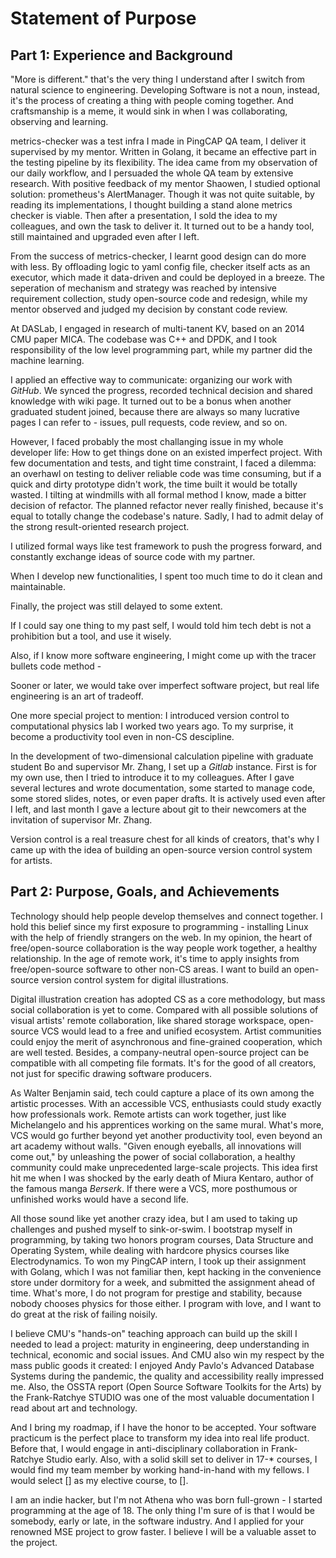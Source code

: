 Statement of Purpose
====================

## Part 1: Experience and Background

"More is different." that's the very thing I understand after I switch from natural science to engineering. Developing Software is not a noun, instead, it's the process of creating a thing with people coming together. And craftsmanship is a meme, it would sink in when I was collaborating, observing and learning.

metrics-checker was a test infra I made in PingCAP QA team, I deliver it supervised by my mentor. Written in Golang, it became an effective part in the testing pipeline by its flexibility. The idea came from my observation of our daily workflow, and I persuaded the whole QA team by extensive research. With positive feedback of my mentor Shaowen, I studied optional solution: prometheus's AlertManager. Though it was not quite suitable, by reading its implementations, I thought building a stand alone metrics checker is viable. Then after a presentation, I sold the idea to my colleagues, and own the task to deliver it. It turned out to be a handy tool, still maintained and upgraded even after I left.

From the success of metrics-checker, I learnt good design can do more with less. By offloading logic to yaml config file, checker itself acts as an executor, which made it data-driven and could be deployed in a breeze. The seperation of mechanism and strategy was reached by intensive requirement collection, study open-source code and redesign, while my mentor observed and judged my decision by constant code review.

At DASLab, I engaged in research of multi-tanent KV, based on an 2014 CMU paper MICA. The codebase was C++ and DPDK, and I took responsibility of the low level programming part, while my partner did the machine learning.

I applied an effective way to communicate: organizing our work with *GitHub*. We synced the progress, recorded technical decision and shared knowledge with wiki page. It turned out to be a bonus when another graduated student joined, because there are always so many lucrative pages I can refer to - issues, pull requests, code review, and so on.

However, I faced probably the most challanging issue in my whole developer life: How to get things done on an existed imperfect project. With few documentation and tests, and tight time constraint, I faced a dilemma: an overhawl on testing to deliver reliable code was time consuming, but if a quick and dirty prototype didn't work, the time built it would be totally wasted. I tilting at windmills with all formal method I know, made a bitter decision of refactor. The planned refactor never really finished, because it's equal to totally change the codebase's nature. Sadly, I had to admit delay of the strong result-oriented research project.

I utilized formal ways like test framework to push the progress forward, and constantly exchange ideas of source code with my partner.

When I develop new functionalities, I spent too much time to do it clean and maintainable.

Finally, the project was still delayed to some extent.

If I could say one thing to my past self, I would told him tech debt is not a prohibition but a tool, and use it wisely.

Also, if I know more software engineering, I might come up with the tracer bullets code method - 

Sooner or later, we would take over imperfect software project, but real life engineering is an art of tradeoff.

One more special project to mention: I introduced version control to computational physics lab I worked two years ago. To my surprise, it become a productivity tool even in non-CS descipline.

In the development of two-dimensional calculation pipeline with graduate student Bo and supervisor Mr. Zhang, I set up a *Gitlab* instance. First is for my own use, then I tried to introduce it to my colleagues. After I gave several lectures and wrote documentation, some started to manage code, some stored slides, notes, or even paper drafts. It is actively used even after I left, and last month I gave a lecture about git to their newcomers at the invitation of supervisor Mr. Zhang.

Version control is a real treasure chest for all kinds of creators, that's why I came up with the idea of building an open-source version control system for artists.


## Part 2: Purpose, Goals, and Achievements

Technology should help people develop themselves and connect together. I hold this belief since my first exposure to programming - installing Linux with the help of friendly strangers on the web. In my opinion, the heart of free/open-source collaboration is the way people work together, a healthy relationship. In the age of remote work, it's time to apply insights from free/open-source software to other non-CS areas. I want to build an open-source version control system for digital illustrations.

Digital illustration creation has adopted CS as a core methodology, but mass social collaboration is yet to come. Compared with all possible solutions of visual artists' remote collaboration, like shared storage workspace, open-source VCS would lead to a free and unified ecosystem. Artist communities could enjoy the merit of asynchronous and fine-grained cooperation, which are well tested. Besides, a company-neutral open-source project can be compatible with all competing file formats. It's for the good of all creators, not just for specific drawing software producers.

As Walter Benjamin said, tech could capture a place of its own among the artistic processes. With an accessible VCS, enthusiasts could study exactly how professionals work. Remote artists can work together, just like Michelangelo and his apprentices working on the same mural. What's more, VCS would go further beyond yet another productivity tool, even beyond an art academy without walls. "Given enough eyeballs, all innovations will come out," by unleashing the power of social collaboration, a healthy community could make unprecedented large-scale projects. This idea first hit me when I was shocked by the early death of Miura Kentaro, author of the famous manga *Berserk*. If there were a VCS, more posthumous or unfinished works would have a second life.

All those sound like yet another crazy idea, but I am used to taking up challenges and pushed myself to sink-or-swim. I bootstrap myself in programming, by taking two honors program courses, Data Structure and Operating System, while dealing with hardcore physics courses like Electrodynamics. To won my PingCAP intern, I took up their assignment with Golang, which I was not familiar then, kept hacking in the convenience store under dormitory for a week, and submitted the assignment ahead of time. What's more, I do not program for prestige and stability, because nobody chooses physics for those either. I program with love, and I want to do great at the risk of failing noisily.

I believe CMU's "hands-on" teaching approach can build up the skill I needed to lead a project: maturity in engineering, deep understanding in technical, economic and social issues. And CMU also win my respect by the mass public goods it created: I enjoyed Andy Pavlo's Advanced Database Systems during the pandemic, the quality and accessibility really impressed me. Also, the OSSTA report (Open Source Software Toolkits for the Arts) by the Frank-Ratchye STUDIO was one of the most valuable documentation I read about art and technology.

And I bring my roadmap, if I have the honor to be accepted. Your software practicum is the perfect place to transform my idea into real life product. Before that, I would engage in anti-disciplinary collaboration in Frank-Ratchye Studio early. Also, with a solid skill set to deliver in 17-\* courses, I would find my team member by working hand-in-hand with my fellows.  I would select [] as my elective course, to [].

I am an indie hacker, but I'm not Athena who was born full-grown - I started programming at the age of 18. The only thing I'm sure of is that I would be somebody, early or late, in the software industry. And I applied for your renowned MSE project to grow faster. I believe I will be a valuable asset to the project.

